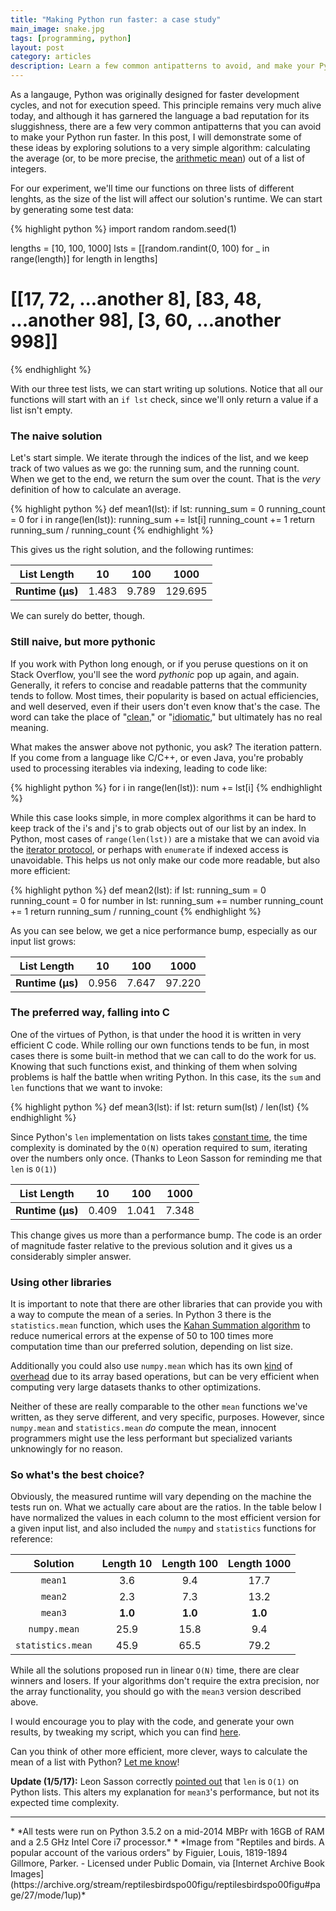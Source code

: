 ```yaml
---
title: "Making Python run faster: a case study"
main_image: snake.jpg
tags: [programming, python]
layout: post
category: articles
description: Learn a few common antipatterns to avoid, and make your Python run faster.
---
```


As a langauge, Python was originally designed for faster development cycles, and not for execution speed. This principle remains very much alive today, and although it has garnered the language a bad reputation for its sluggishness, there are a few very common antipatterns that you can avoid to make your Python run faster. In this post, I will demonstrate some of these ideas by exploring solutions to a very simple algorithm: calculating the average (or, to be more precise, the [arithmetic mean](https://en.wikipedia.org/wiki/Arithmetic_mean)) out of a list of integers.

For our experiment, we'll time our functions on three lists of different lenghts, as the size of the list will affect our solution's runtime. We can start by generating some test data:

{% highlight python %}
import random
random.seed(1)

lengths = [10, 100, 1000]
lsts = [[random.randint(0, 100) for _ in range(length)] for length in lengths]
# [[17, 72, ...another 8], [83, 48, ...another 98], [3, 60, ...another 998]]
{% endhighlight %}

With our three test lists, we can start writing up solutions. Notice that all our functions will start with an `if lst` check, since we'll only return a value if a list isn't empty.

### The naive solution
Let's start simple. We iterate through the indices of the list, and we keep track of two values as we go: the running sum, and the running count. When we get to the end, we return the sum over the count. That is the *very* definition of how to calculate an average.

{% highlight python %}
def mean1(lst):
    if lst:
        running_sum = 0
        running_count = 0
        for i in range(len(lst)):
            running_sum += lst[i]
            running_count += 1
        return running_sum / running_count
{% endhighlight %}

This gives us the right solution, and the following runtimes:

List Length | 10 | 100 | 1000
|:---:|:---:|:---:|:---:|
**Runtime (µs)** | 1.483 | 9.789 | 129.695

We can surely do better, though.

### Still naive, but more pythonic
If you work with Python long enough, or if you peruse questions on it on Stack Overflow, you'll see the word *pythonic* pop up again, and again. Generally, it refers to concise and readable patterns that the community tends to follow. Most times, their popularity is based on actual efficiencies, and well deserved, even if their users don't even know that's the case. The word can take the place of "[clean](http://nedbatchelder.com/blog/201011/pythonic.html)," or "[idiomatic](http://www.pixelmonkey.org/2010/11/03/pythonic-means-idiomatic-and-tasteful)," but ultimately has no real meaning.

What makes the answer above not pythonic, you ask? The iteration pattern. If you come from a language like C/C++, or even Java, you're probably used to processing iterables via indexing, leading to code like:

{% highlight python %}
for i in range(len(lst)):
    num += lst[i]
{% endhighlight %}

While this case looks simple, in more complex algorithms it can be hard to keep track of the i's and j's to grab objects out of our list by an index. In Python, most cases of `range(len(lst))` are a mistake that we can avoid via the [iterator protocol](https://docs.python.org/3/library/stdtypes.html#iterator-types), or perhaps with `enumerate` if indexed access is unavoidable. This helps us not only make our code more readable, but also more efficient:

{% highlight python %}
def mean2(lst):
    if lst:
        running_sum = 0
        running_count = 0
        for number in lst:
            running_sum += number
            running_count += 1
        return running_sum / running_count
{% endhighlight %}

As you can see below, we get a nice performance bump, especially as our input list grows:

List Length | 10 | 100 | 1000
|:---:|:---:|:---:|:---:|
**Runtime (µs)** | 0.956 | 7.647 | 97.220

### The preferred way, falling into C
One of the virtues of Python, is that under the hood it is written in very efficient C code. While rolling our own functions tends to be fun, in most cases there is some built-in method that we can call to do the work for us. Knowing that such functions exist, and thinking of them when solving problems is half the battle when writing Python. In this case, its the `sum` and `len` functions that we want to invoke:

{% highlight python %}
def mean3(lst):
    if lst:
        return sum(lst) / len(lst)
{% endhighlight %}

Since Python's `len` implementation on lists takes [constant time](https://wiki.python.org/moin/TimeComplexity), the time complexity is dominated by the `O(N)` operation required to sum, iterating over the numbers only once. (Thanks to Leon Sasson for reminding me that `len` is `O(1)`)

List Length | 10 | 100 | 1000
|:---:|:---:|:---:|:---:|
**Runtime (µs)** | 0.409 | 1.041 | 7.348

This change gives us more than a performance bump. The code is an order of magnitude faster relative to the previous solution and it gives us a considerably simpler answer.

### Using other libraries
It is important to note that there are other libraries that can provide you with a way to compute the mean of a series. In Python 3 there is the `statistics.mean` function, which uses the [Kahan Summation algorithm](https://en.wikipedia.org/wiki/Kahan_summation_algorithm) to reduce numerical errors at the expense of 50 to 100 times more computation time than our preferred solution, depending on list size.

Additionally you could also use `numpy.mean` which has its own [kind](https://github.com/numpy/numpy/blob/v1.11.0/numpy/core/fromnumeric.py#L2796-L2885) of [overhead](https://github.com/numpy/numpy/blob/v1.11.0/numpy/core/_methods.py#L53-L74) due to its array based operations, but can be very efficient when computing very large datasets thanks to other optimizations.

Neither of these are really comparable to the other `mean` functions we've written, as they serve different, and very specific, purposes. However, since `numpy.mean` and `statistics.mean` *do* compute the mean, innocent programmers might use the less performant but specialized variants unknowingly for no reason.

### So what's the best choice?
Obviously, the measured runtime will vary depending on the machine the tests run on. What we actually care about are the ratios. In the table below I have normalized the values in each column to the most efficient version for a given input list, and also included the `numpy` and `statistics` functions for reference:

Solution | Length 10 | Length 100 | Length 1000
|:---:|:---:|:---:|:---:|
`mean1` | 3.6 | 9.4 | 17.7
`mean2` | 2.3 | 7.3 | 13.2
`mean3` | **1.0** | **1.0** | **1.0**
`numpy.mean` | 25.9 | 15.8 | 9.4
`statistics.mean` | 45.9 | 65.5 | 79.2

While all the solutions proposed run in linear `O(N)` time, there are clear winners and losers. If your algorithms don't require the extra precision, nor the array functionality, you should go with the `mean3` version described above.

I would encourage you to play with the code, and generate your own results, by tweaking my script, which you can find [here](https://gist.github.com/avyfain/758b8a2e35d3a75a21253f2ff4fddb42).

Can you think of other more efficient, more clever, ways to calculate the mean of a list with Python? [Let me know](/contact)!


**Update (1/5/17):**
Leon Sasson correctly [pointed out](https://twitter.com/leonsasson/status/817109236446625793) that `len` is `O(1)` on Python lists. This alters my explanation for `mean3`'s performance, but not its expected time complexity.

<hr>
* *All tests were run on Python 3.5.2 on a mid-2014 MBPr with 16GB of RAM and a 2.5 GHz Intel Core i7 processor.*
* *Image from "Reptiles and birds. A popular account of the various orders" by Figuier, Louis, 1819-1894 Gillmore, Parker. - Licensed under Public Domain, via [Internet Archive Book Images](https://archive.org/stream/reptilesbirdspo00figu/reptilesbirdspo00figu#page/27/mode/1up)*